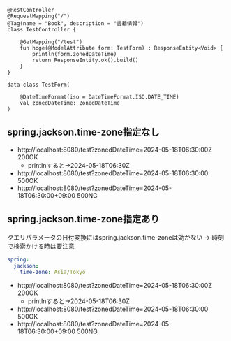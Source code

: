 ```
@RestController
@RequestMapping("/")
@Tag(name = "Book", description = "書籍情報")
class TestController {

    @GetMapping("/test")
    fun hoge(@ModelAttribute form: TestForm) : ResponseEntity<Void> {
        println(form.zonedDateTime)
        return ResponseEntity.ok().build()
    }
}

data class TestForm(

    @DateTimeFormat(iso = DateTimeFormat.ISO.DATE_TIME)
    val zonedDateTime: ZonedDateTime
)
```

## spring.jackson.time-zone指定なし

* http://localhost:8080/test?zonedDateTime=2024-05-18T06:30:00Z 200OK
  * printlnすると→2024-05-18T06:30Z
* http://localhost:8080/test?zonedDateTime=2024-05-18T06:30:00 500OK
* http://localhost:8080/test?zonedDateTime=2024-05-18T06:30:00+09:00 500NG

## spring.jackson.time-zone指定あり

️クエリパラメータの日付変換にはspring.jackson.time-zoneは効かない
-> 時刻で検索かける時は要注意

```application.yaml
spring:
  jackson:
    time-zone: Asia/Tokyo
```

* http://localhost:8080/test?zonedDateTime=2024-05-18T06:30:00Z 200OK
  * printlnすると→2024-05-18T06:30Z
* http://localhost:8080/test?zonedDateTime=2024-05-18T06:30:00 500OK
* http://localhost:8080/test?zonedDateTime=2024-05-18T06:30:00+09:00 500NG
